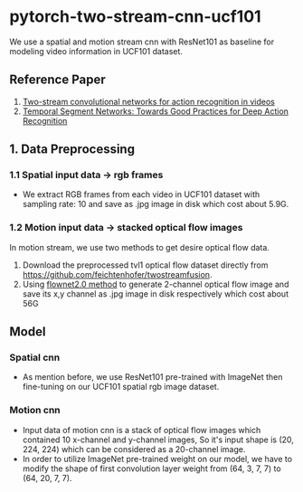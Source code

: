 # pytorch-two-stream-cnn-ucf101
We use a spatial and motion stream cnn with ResNet101 as baseline for modeling video information in UCF101 dataset.
## Reference Paper
1.  [Two-stream convolutional networks for action recognition in videos](http://papers.nips.cc/paper/5353-two-stream-convolutional)
2. [Temporal Segment Networks: Towards Good Practices for Deep Action Recognition](https://link.springer.com/chapter/10.1007/978-3-319-46484-8_2)

## 1. Data Preprocessing
  ### 1.1 Spatial input data -> rgb frames
  * We extract RGB frames from each video in UCF101 dataset with sampling rate: 10 and save as .jpg image in disk which cost about 5.9G.
  ### 1.2 Motion input data -> stacked optical flow images
  In motion stream, we use two methods to get desire optical flow data. 
  1. Download the preprocessed tvl1 optical flow dataset directly from https://github.com/feichtenhofer/twostreamfusion. 
  2. Using [flownet2.0 method](https://github.com/lmb-freiburg/flownet2-docker) to generate 2-channel optical flow image and save its x,y channel as .jpg image in disk respectively which cost about 56G 

## Model
  ### Spatial cnn
  * As mention before, we use ResNet101 pre-trained with ImageNet then fine-tuning on our UCF101 spatial rgb image dataset. 
  ### Motion cnn
  * Input data of motion cnn is a stack of optical flow images which contained 10 x-channel and y-channel images, So it's input shape is (20, 224, 224) which can be considered as a 20-channel image. 
  * In order to utilize ImageNet pre-trained weight on our model, we have to modify the shape of first convolution layer weight from (64, 3, 7, 7) to (64, 20, 7, 7). 
  
